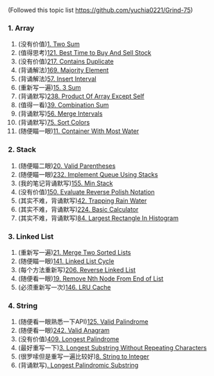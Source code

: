 (Followed this topic list https://github.com/yuchia0221/Grind-75)
### 1. Array

1.  (没有价值)[1. Two Sum](https://github.com/yuchenwang2011/Java-Practice/blob/master/1-300/1-50/1.TwoSum.java)
2.  (值得思考)[121. Best Time to Buy And Sell Stock](https://github.com/yuchenwang2011/Java-Practice/blob/master/1-300/101-150/121.BestTimeToBuyAndSellStock.java)
3.  (没有价值)[217. Contains Duplicate](https://github.com/yuchenwang2011/Java-Practice/blob/master/1-300/201-250/217.ContainsDuplicate.java)
4.  (背诵解法)[169. Majority Element](https://github.com/yuchenwang2011/Java-Practice/blob/master/1-300/151-200/169.MajorityElement.java)
5.  (背诵解法)[57. Insert Interval](https://github.com/yuchenwang2011/Java-Practice/blob/master/1-300/51-100/57.InsertInterval.java)
6.  (重新写一遍)[15. 3 Sum](https://github.com/yuchenwang2011/Java-Practice/blob/master/1-300/1-50/15.3Sum.java)
7.  (背诵默写)[238. Product Of Array Except Self](https://github.com/yuchenwang2011/Java-Practice/blob/master/1-300/201-250/238.ProductOfArrayExceptSelf.java)
8.  (值得一看)[39. Combination Sum](https://github.com/yuchenwang2011/Java-Practice/blob/master/1-300/1-50/39.CombinationSum.java)
9.  (背诵默写)[56. Merge Intervals](https://github.com/yuchenwang2011/Java-Practice/blob/master/1-300/51-100/56.MergeIntervals.java)
10. (背诵默写)[75. Sort Colors](https://github.com/yuchenwang2011/Java-Practice/blob/master/1-300/51-100/75.SortColors.java)
11. (随便瞄一眼)[11. Container With Most Water](https://github.com/yuchenwang2011/Java-Practice/blob/master/1-300/1-50/11.ContainerWIthMostWater.java)

### 2. Stack
1.  (随便瞄二眼)[20. Valid Parentheses](https://github.com/yuchenwang2011/Java-Practice/blob/master/1-300/1-50/20.ValidParentheses.java)
2.  (随便瞄一眼)[232. Implement Queue Using Stacks](https://github.com/yuchenwang2011/Java-Practice/blob/master/1-300/201-250/232.ImplementQueueUsingStacks.java)
3.  (我的笔记背诵默写)[155. Min Stack](https://github.com/yuchenwang2011/Java-Practice/blob/master/1-300/151-200/155.MinStack.java)
4.  (没有价值)[150. Evaluate Reverse Polish Notation](https://github.com/yuchenwang2011/Java-Practice/blob/master/1-300/101-150/150.EvaluateReversePolishNotation.java)
5.  (其实不难，背诵默写)[42. Trapping Rain Water](https://github.com/yuchenwang2011/Java-Practice/blob/master/1-300/1-50/42.TrappingRainWater.java)
6.  (其实不难，背诵默写)[224. Basic Calculator](https://github.com/yuchenwang2011/Java-Practice/blob/master/1-300/201-250/224.BasicCalculator.java)
7.  (其实不难，背诵默写)[84. Largest Rectangle In Histogram](https://github.com/yuchenwang2011/Java-Practice/blob/master/1-300/51-100/84.LargestRectangleInHistogram.java)

### 3. Linked List
1.  (重新写一遍)[21. Merge Two Sorted Lists](https://github.com/yuchenwang2011/Java-Practice/blob/master/1-300/1-50/21.MergeTwoSortedLists.java)
2.  (随便瞄一眼)[141. Linked List Cycle](https://github.com/yuchenwang2011/Java-Practice/blob/master/1-300/101-150/141.LinkedListCycle.java)
3.  (每个方法重新写)[206. Reverse Linked List](https://github.com/yuchenwang2011/Java-Practice/blob/master/1-300/201-250/206.ReverseLinkedList.java)
4.  (随便看一眼)[19. Remove Nth Node From End of List](https://github.com/yuchenwang2011/Java-Practice/blob/master/1-300/1-50/19.RemoveNthNodeFromEndOfList.java)
5.  (必须重新写一次)[146. LRU Cache](https://github.com/yuchenwang2011/Java-Practice/blob/master/1-300/101-150/146.LRUCache.java)

### 4. String
1.  (随便看一眼熟悉一下API)[125. Valid Palindrome](https://github.com/yuchenwang2011/Java-Practice/blob/master/1-300/101-150/125.ValidPalindrome.java)
2.  (随便看一眼)[242. Valid Anagram](https://github.com/yuchenwang2011/Java-Practice/blob/master/1-300/201-250/242.ValidAnagram.java)
3.  (没有价值)[409. Longest Palindrome](https://github.com/yuchenwang2011/Java-Practice/blob/master/301-600/401-450/409.LongestPalindrome)
4.  (最好重写一下)[3. Longest Substring Without Repeating Characters](https://github.com/yuchenwang2011/Java-Practice/blob/master/1-300/1-50/3.LongestSubstringWithoutRepeatingCharacters.java)
5.  (很罗嗦但是重写一遍比较好)[8. String to Integer](https://github.com/yuchenwang2011/Java-Practice/blob/master/1-300/1-50/8.StringToInteger.java)
6.  (背诵默写)[. Longest Palindromic Substring](https://github.com/yuchenwang2011/Java-Practice/blob/master/1-300/1-50/5.LongestPalindromicSubstring.java) 

